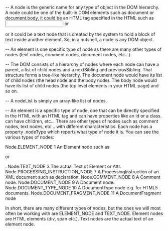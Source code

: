 -- A node is the generic name for any type of object in the DOM hierarchy. A node could be one of the built-in DOM elements such as document or document.body, it could be an HTML tag specified in the HTML such as <input> or <p> or it could be a text node that is created by the system to hold a block of text inside another element. So, in a nutshell, a node is any DOM object.

-- An element is one specific type of node as there are many other types of nodes (text nodes, comment nodes, document nodes, etc...).

-- The DOM consists of a hierarchy of nodes where each node can have a parent, a list of child nodes and a nextSibling and previousSibling. That structure forms a tree-like hierarchy. The document node would have its list of child nodes (the head node and the body node). The body node would have its list of child nodes (the top level elements in your HTML page) and so on.

-- A nodeList is simply an array-like list of nodes.

-- An element is a specific type of node, one that can be directly specified in the HTML with an HTML tag and can have properties like an id or a class. can have children, etc... There are other types of nodes such as comment nodes, text nodes, etc... with different characteristics. Each node has a property .nodeType which reports what type of node it is. You can see the various types of nodes:


Node.ELEMENT_NODE						1	An Element node such as <p> or <div>.
Node.TEXT_NODE							3	The actual Text of Element or Attr.
Node.PROCESSING_INSTRUCTION_NODE		7	A ProcessingInstruction of an XML document such as <?xml-stylesheet ... ?> declaration.
Node.COMMENT_NODE						8	A Comment node.
Node.DOCUMENT_NODE						9	A Document node.
Node.DOCUMENT_TYPE_NODE					10	A DocumentType node e.g. <!DOCTYPE html> for HTML5 documents.
Node.DOCUMENT_FRAGMENT_NODE				11	A DocumentFragment node

In short, there are many different types of nodes, but the ones we will most often be working with are ELEMENT_NODE and TEXT_NODE. Element nodes are HTML elements (div, span etc.). Text nodes are the actual text of an element node.

